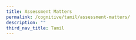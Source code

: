 ```yaml
---
title: Assessment Matters
permalink: /cognitive/tamil/assessment-matters/
description: ""
third_nav_title: Tamil
---
```

